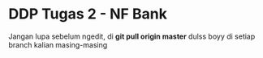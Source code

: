 # DDP Tugas 2 - NF Bank
Jangan lupa sebelum ngedit, di **git pull origin master** dulss boyy di setiap branch kalian masing-masing
